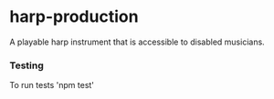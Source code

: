 # harp-production

A playable harp instrument that is accessible to disabled musicians.

### Testing

To run tests 'npm test'
